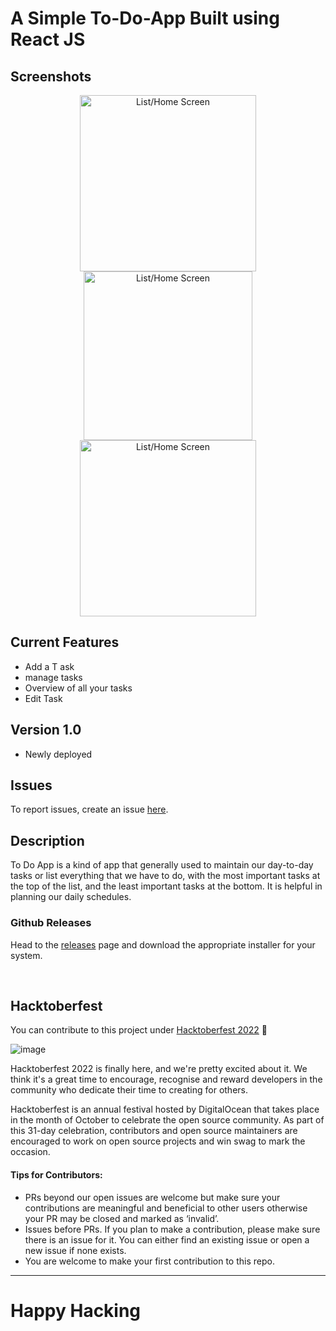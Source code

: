 # A Simple To-Do-App Built using React JS



Screenshots
---
<p align="center">

  <img src="https://user-images.githubusercontent.com/64891042/194040036-11f85d3b-aa14-4d0c-9682-f14dee26d621.png" width="282" alt="List/Home Screen"> 
  <img src="https://user-images.githubusercontent.com/64891042/194040046-bf9e5a02-926b-46fa-875c-5076648dba61.png" width="270" alt="List/Home Screen">
  <img src="https://user-images.githubusercontent.com/64891042/194040056-2a57c750-4efa-4e29-91d5-28e86800b3ea.png" width="282" alt="List/Home Screen">
</p>


Current Features
---
* Add a T ask
* manage tasks
* Overview of all your tasks
* Edit Task 


Version 1.0 
---
* Newly deployed 

Issues
---
To report issues, create an issue [here](https://github.com/Aryan-kumar-mains/To-Do-App/issues).



## Description

To Do App is a kind of app that generally used to maintain our day-to-day tasks or list everything that we have to do, 
with the most important tasks at the top of the list, and the least important tasks at the bottom. It is helpful in planning our daily schedules.


### Github Releases

Head to the [releases](https://make-to-do.herokuapp.com/) page and download the appropriate installer for your system.

<br>

## Hacktoberfest

You can contribute to this project under [Hacktoberfest 2022](https://hacktoberfest.com/) 💫

![image](https://user-images.githubusercontent.com/70385488/192114009-0830321a-d227-4a4d-8411-6c03b54d7ce6.png)

Hacktoberfest 2022 is finally here, and we're pretty excited about it. We think it's a great time to encourage, recognise and reward developers in the community who dedicate their time to creating for others.

Hacktoberfest is an annual festival hosted by DigitalOcean that takes place in the month of October to celebrate the open source community. As part of this 31-day celebration, contributors and open source maintainers are encouraged to work on open source projects and win swag to mark the occasion.

#### Tips for Contributors:

- PRs beyond our open issues are welcome but make sure your contributions are meaningful and beneficial to other users otherwise your PR may be closed and marked as ‘invalid’.
- Issues before PRs. If you plan to make a contribution, please make sure there is an issue for it. You can either find an existing issue or open a new issue if none exists.
- You are welcome to make your first contribution to this repo. 

---	

<h1>Happy Hacking</h1>
